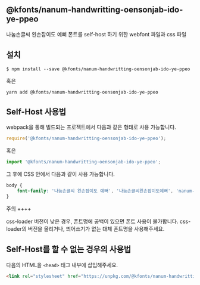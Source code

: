 
@kfonts/nanum-handwritting-oensonjab-ido-ye-ppeo
---------------------

나눔손글씨 왼손잡이도 예뻐 폰트를 self-host 하기 위한 webfont 파일과 css 파일

설치
----

```
$ npm install --save @kfonts/nanum-handwritting-oensonjab-ido-ye-ppeo
```

혹은

```
yarn add @kfonts/nanum-handwritting-oensonjab-ido-ye-ppeo
```

Self-Host 사용법
---------------

webpack을 통해 빌드되는 프로젝트에서 다음과 같은 형태로 사용 가능합니다.

```js
require('@kfonts/nanum-handwritting-oensonjab-ido-ye-ppeo');
```

혹은

```js
import '@kfonts/nanum-handwritting-oensonjab-ido-ye-ppeo';
```

그 후에 CSS 안에서 다음과 같이 사용 가능합니다.

```css
body {
    font-family: '나눔손글씨 왼손잡이도 예뻐', '나눔손글씨왼손잡이도예뻐', 'nanum-handwritting-oensonjab-ido-ye-ppeo';
}
```

주의
++++

css-loader 버전이 낮은 경우, 폰트명에 공백이 있으면 폰트 사용이 불가합니다.
css-loader의 버전을 올리거나, 띄어쓰기가 없는 대체 폰트명을 사용해주세요.

Self-Host를 할 수 없는 경우의 사용법
--------------------------------

다음의 HTML을 `<head>` 태그 내부에 삽입해주세요.

```html
<link rel="stylesheet" href="https://unpkg.com/@kfonts/nanum-handwritting-oensonjab-ido-ye-ppeo/index.css" />
```

